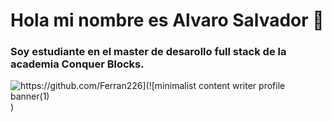 # Hola mi nombre es Alvaro Salvador 👋

### Soy estudiante en el master de desarollo full stack de la academia Conquer Blocks.

<!--
**alvaroszdev/alvaroszdev** is a ✨ _special_ ✨ repository because its `README.md` (this file) appears on your GitHub profile.

Here are some ideas to get you started:

- 🔭 I’m currently working on ...
- 🌱 I’m currently learning ...
- 👯 I’m looking to collaborate on ...
- 🤔 I’m looking for help with ...
- 💬 Ask me about ...
- 📫 How to reach me: ...
- 😄 Pronouns: ...
- ⚡ Fun fact: ...
-->


![https://github.com/Ferran226](![minimalist content writer profile banner(1)](https://github.com/user-attachments/assets/8baf1878-184d-4bd3-bb4c-e89c45130f1f)
)

